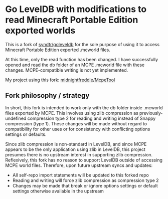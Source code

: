 # Go LevelDB with modifications to read Minecraft Portable Edition exported worlds

This is a fork of [syndtr/goleveldb](https://github.com/syndtr/goleveldb) for the sole purpose of using it to access Minecraft Portable Edition exported .mcworld files.

At this time, only the read function has been changed. I have successfully opened and read the db folder of an MCPE .mcworld file with these changes. MCPE-compatible writing is not yet implemented.

My project using this fork: [midnightfreddie/McpeTool](https://github.com/midnightfreddie/goleveldb)


## Fork philosophy / strategy

In short, this fork is intended to work only with the db folder inside .mcworld files exported by MCPE. This involves
using zlib compression as previously-undefined compression type 2 for reading and writing instead of Snappy compression (type 1).
These changes will be made without regard to compatibility for other uses or for consistency with conflicting options settings or defaults.  

Since zlib compression is non-standard in LevelDB, and since MCPE appears to be the only application using zlib in LevelDB,
this project presumes there is no upstream interest in supporting zlib compression. Reflexively, this fork has no reason
to support LevelDB outside of accessing MCPE world files. Therefore, upon future upstream syncs and updates:

- All self-repo import statements will be updated to this forked repo
- Reading and writing will force zlib compression as compression type 2
- Changes may be made that break or ignore options settings or default settings otherwise available in the upstream
